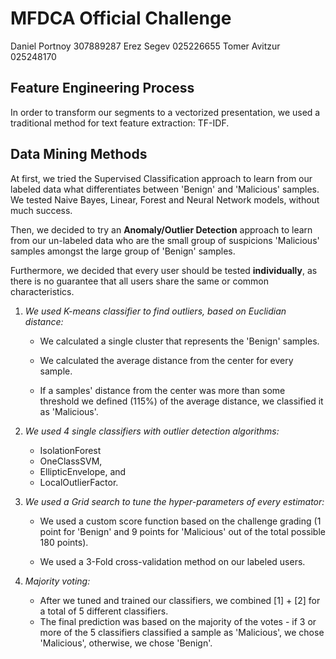 MFDCA Official Challenge
=============

Daniel Portnoy 307889287
Erez Segev 025226655
Tomer Avitzur 025248170

Feature Engineering Process
-----------------

In order to transform our segments to a vectorized presentation, we used a
traditional method for text feature extraction: TF-IDF.

Data Mining Methods
-----------------

At first, we tried the Supervised Classification approach to learn from our
labeled data what differentiates between 'Benign' and 'Malicious' samples. We
tested Naive Bayes, Linear, Forest and Neural Network models, without much
success.

Then, we decided to try an **Anomaly/Outlier Detection** approach to learn from our
un-labeled data who are the small group of suspicions 'Malicious' samples
amongst the large group of 'Benign' samples.

Furthermore, we decided that every user should be tested **individually**, as there
is no guarantee that all users share the same or common characteristics.

1.  *We used K-means classifier to find outliers, based on Euclidian distance:*

    -   We calculated a single cluster that represents the 'Benign' samples.
    
    -   We calculated the average distance from the center for every sample.
    
    -   If a samples' distance from the center was more than some threshold we
        defined (115%) of the average distance, we classified it as 'Malicious'.

2.  *We used 4 single classifiers with outlier detection algorithms:*
    -   IsolationForest
    -   OneClassSVM, 
    -   EllipticEnvelope, and 
    -   LocalOutlierFactor.

3.  *We used a Grid search to tune the hyper-parameters of every estimator:*

    -   We used a custom score function based on the challenge grading (1 point for
    'Benign' and 9 points for 'Malicious' out of the total possible 180 points).

    -   We used a 3-Fold cross-validation method on our labeled users.

4.  *Majority voting:*

    -    After we tuned and trained our classifiers, we combined [1] + [2] for a
        total of 5 different classifiers.
    -    The final prediction was based on the majority of the votes - if 3 or more of the 5 classifiers classified a sample as 'Malicious', we chose 'Malicious', otherwise, we chose 'Benign'.
